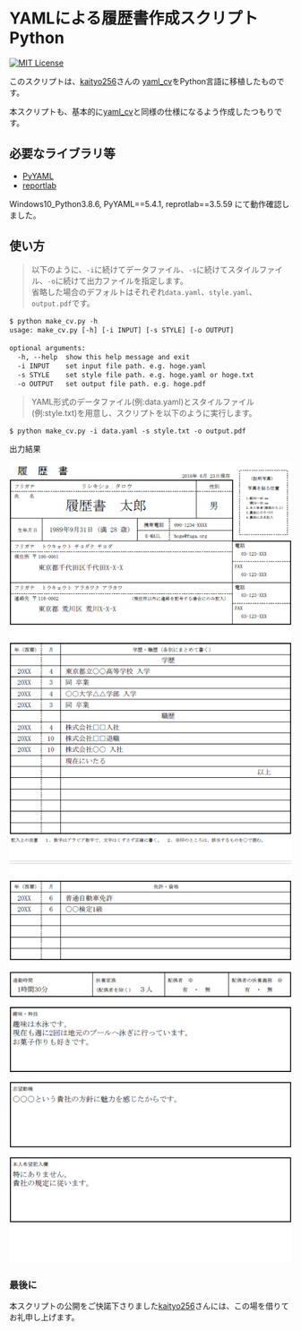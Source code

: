 YAMLによる履歴書作成スクリプト Python
===

[![MIT License](http://img.shields.io/badge/license-MIT-blue.svg?style=flat)](LICENSE)

このスクリプトは、[kaityo256](https://github.com/kaityo256)さんの
[yaml_cv](https://github.com/kaityo256/yaml_cv)をPython言語に移植したものです。

本スクリプトも、基本的に[yaml_cv](https://github.com/kaityo256/yaml_cv)と同様の仕様になるよう作成したつもりです。  


## 必要なライブラリ等
* [PyYAML](http://pyyaml.org/)
* [reportlab](http://www.reportlab.com/)

Windows10_Python3.8.6, PyYAML==5.4.1, reprotlab==3.5.59 にて動作確認しました。  

## 使い方

> 以下のように、`-i`に続けてデータファイル、`-s`に続けてスタイルファイル、`-o`に続けて出力ファイルを指定します。  
省略した場合のデフォルトはそれぞれ`data.yaml`、`style.yaml`、`output.pdf`です。  

```
$ python make_cv.py -h
usage: make_cv.py [-h] [-i INPUT] [-s STYLE] [-o OUTPUT]

optional arguments:
  -h, --help  show this help message and exit
  -i INPUT    set input file path. e.g. hoge.yaml
  -s STYLE    set style file path. e.g. hoge.yaml or hoge.txt
  -o OUTPUT   set output file path. e.g. hoge.pdf
```

>YAML形式のデータファイル(例:data.yaml)とスタイルファイル(例:style.txt)を用意し、スクリプトを以下のように実行します。

```
$ python make_cv.py -i data.yaml -s style.txt -o output.pdf
```

出力結果

![output_01.png](sample/output_01.png)
![output_02.png](sample/output_02.png)


### 最後に
本スクリプトの公開をご快諾下さりました[kaityo256](https://github.com/kaityo256)さんには、この場を借りてお礼申し上げます。
